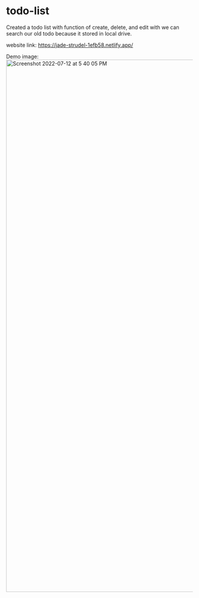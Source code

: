 # todo-list
Created a todo list with function of create, delete, and edit with we can search our old todo because it stored in local drive.

website link: https://jade-strudel-1efb58.netlify.app/

Demo image:
<img width="1440" alt="Screenshot 2022-07-12 at 5 40 05 PM" src="https://user-images.githubusercontent.com/54110961/178487120-4899696a-9c1e-4673-985b-0d4ec0173720.png">

